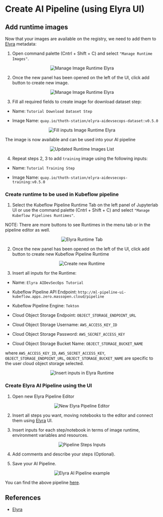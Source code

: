 # Create AI Pipeline (using Elyra UI)

## Add runtime images

Now that your images are available on the registry, we need to add them to [Elyra][1] metadata:

1. Open command palette (Cntrl + Shift + C) and select `"Manage Runtime Images"`.

<div style="text-align:center">
<img alt="Manage Image Runtime Elyra" src="https://raw.githubusercontent.com/thoth-station/elyra-aidevsecops-tutorial/master/docs/images/ManageRuntimeImageSettingsCM.png">
</div>

2. Once the new panel has been opened on the left of the UI, click add button to create new image.

<div style="text-align:center">
<img alt="Manage Image Runtime Elyra" src="https://raw.githubusercontent.com/thoth-station/elyra-aidevsecops-tutorial/master/docs/images/AddRuntimeImage.png">
</div>

3. Fill all required fields to create image for download dataset step:

- Name: `Tutorial Download Dataset Step`

- Image Name: `quay.io/thoth-station/elyra-aidevsecops-dataset:v0.5.0`

<div style="text-align:center">
<img alt="Fill inputs Image Runtime Elyra" src="https://raw.githubusercontent.com/thoth-station/elyra-aidevsecops-tutorial/master/docs/images/FillInputsRuntimeImage.png">
</div>

The image is now available and can be used into your AI pipeline

<div style="text-align:center">
<img alt="Updated Runtime Images List" src="https://raw.githubusercontent.com/thoth-station/elyra-aidevsecops-tutorial/master/docs/images/UpdatedRuntimeImageList.png">
</div>

4. Repeat steps 2, 3 to add `training` image using the following inputs:

- Name: `Tutorial Training Step`

- Image Name: `quay.io/thoth-station/elyra-aidevsecops-training:v0.5.0`

### Create runtime to be used in Kubeflow pipeline

1. Select the Kubeflow Pipeline Runtime Tab on the left panel of Jupyterlab UI or use the command palette (Cntrl + Shift + C) and select `"Manage Kubeflow Pipelines Runtimes"`.

NOTE: There are more buttons to see Runtimes in the menu tab or in the pipeline editor as well.

<div style="text-align:center">
<img alt="Elyra Runtime Tab" src="https://raw.githubusercontent.com/thoth-station/elyra-aidevsecops-tutorial/master/docs/images/ElyraRuntimeTab.png">
</div>

2. Once the new panel has been opened on the left of the UI, click add button to create new Kubeflow Pipeline Runtime

<div style="text-align:center">
<img alt="Create new Runtime" src="https://raw.githubusercontent.com/thoth-station/elyra-aidevsecops-tutorial/master/docs/images/CreateNewElyraRuntime.png">
</div>

3. Insert all inputs for the Runtime:

- Name: `Elyra AIDevSecOps Tutorial`

- Kubeflow Pipeline API Endpoint: `http://ml-pipeline-ui-kubeflow.apps.zero.massopen.cloud/pipeline`

- Kubeflow Pipeline Engine: `Tekton`

- Cloud Object Storage Endpoint: `OBJECT_STORAGE_ENDPOINT_URL`

- Cloud Object Storage Username: `AWS_ACCESS_KEY_ID`

- Cloud Object Storage Password: `AWS_SECRET_ACCESS_KEY`

- Cloud Object Storage Bucket Name: `OBJECT_STORAGE_BUCKET_NAME`

where `AWS_ACCESS_KEY_ID`, `AWS_SECRET_ACCESS_KEY`, `OBJECT_STORAGE_ENDPOINT_URL`, `OBJECT_STORAGE_BUCKET_NAME` are specific to the user cloud object storage selected.

<div style="text-align:center">
<img alt="Insert inputs in Elyra Runtime" src="https://raw.githubusercontent.com/thoth-station/elyra-aidevsecops-tutorial/master/docs/images/InsertInputsElyraRuntime.png">
</div>

### Create Elyra AI Pipeline using the UI

1. Open new Elyra Pipeline Editor

<div style="text-align:center">
<img alt="New Elyra Pipeline Editor" src="https://raw.githubusercontent.com/thoth-station/elyra-aidevsecops-tutorial/master/docs/images/NewElyraPipelineEditor.png">
</div>

2. Insert all steps you want, moving notebooks to the editor and connect them using [Elyra][1] UI.

3. Insert inputs for each step/notebook in terms of image runtime, environment variables and resources.

<div style="text-align:center">
<img alt="Pipeline Steps Inputs" src="https://raw.githubusercontent.com/thoth-station/elyra-aidevsecops-tutorial/master/docs/images/AIPipelineStepInputs.png">
</div>

4. Add comments and describe your steps (Optional).

5. Save your AI Pipeline.

<div style="text-align:center">
<img alt="Elyra AI Pipeline example" src="https://raw.githubusercontent.com/thoth-station/elyra-aidevsecops-tutorial/master/docs/images/AIPipeline.png">
</div>

You can find the above pipeline [here](https://github.com/thoth-station/elyra-aidevsecops-tutorial/blob/master/elyra-aidevsecops-tutorial..pipeline).

## References

* [Elyra][1]

[1]: https://github.com/elyra-ai/elyra
